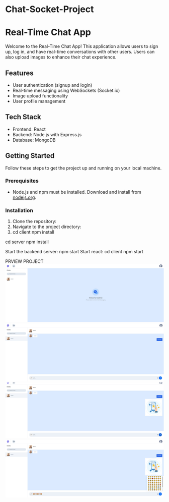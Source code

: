 # Chat-Socket-Project
# Real-Time Chat App

Welcome to the Real-Time Chat App! This application allows users to sign up, log in, and have real-time conversations with other users. Users can also upload images to enhance their chat experience.

## Features

- User authentication (signup and login)
- Real-time messaging using WebSockets (Socket.io)
- Image upload functionality
- User profile management

## Tech Stack

- Frontend: React
- Backend: Node.js with Express.js
- Database: MongoDB

## Getting Started

Follow these steps to get the project up and running on your local machine.

### Prerequisites

- Node.js and npm must be installed. Download and install from [nodejs.org](https://nodejs.org/).

### Installation

1. Clone the repository:
2. Navigate to the project directory:
3. cd client
npm install

cd server
npm install

Start the backend server: npm start
Start react: cd client npm start

PRVIEW PROJECT
![alt text](https://github.com/Kastriot78/Chat-Socket-Project/blob/main/project-preview/image1.jpg?raw=true)
![alt text](https://github.com/Kastriot78/Chat-Socket-Project/blob/main/project-preview/image2.jpg?raw=true)
![alt text](https://github.com/Kastriot78/Chat-Socket-Project/blob/main/project-preview/image3.jpg?raw=true)
![alt text](https://github.com/Kastriot78/Chat-Socket-Project/blob/main/project-preview/image4.jpg?raw=true)
